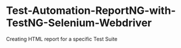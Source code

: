 # Test-Automation-ReportNG-with-TestNG-Selenium-Webdriver
Creating HTML report for a specific Test Suite
